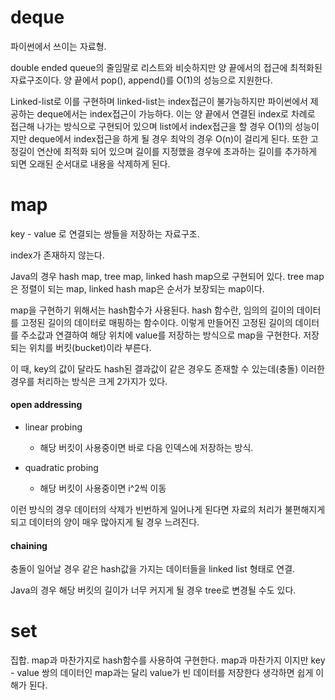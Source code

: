 # deque

파이썬에서 쓰이는 자료형. 

double ended queue의 줄임말로 리스트와 비슷하지만 양 끝에서의 접근에 최적화된 자료구조이다. 양 끝에서 pop(), append()를 O(1)의 성능으로 지원한다.

Linked-list로 이를 구현하며 linked-list는 index접근이 불가능하지만 파이썬에서 제공하는 deque에서는 index접근이 가능하다. 이는 양 끝에서 연결된 index로 차례로 접근해 나가는 방식으로 구현되어 있으며 list에서 index접근을 할 경우 O(1)의 성능이지만 deque에서 index접근을 하게 될 경우 최악의 경우 O(n)이 걸리게 된다. 또한 고정길이 연산에 최적화 되어 있으며 길이를 지정했을 경우에 초과하는 길이를 추가하게 되면 오래된 순서대로 내용을 삭제하게 된다.

# map

key - value 로 연결되는 쌍들을 저장하는 자료구조.

index가 존재하지 않는다.

Java의 경우 hash map, tree map, linked hash map으로 구현되어 있다. tree map은 정렬이 되는 map, linked hash map은 순서가 보장되는 map이다.

map을 구현하기 위해서는 hash함수가 사용된다. hash 함수란, 임의의 길이의 데이터를 고정된 길이의 데이터로 매핑하는 함수이다. 이렇게 만들어진 고정된 길이의 데이터를 주소값과 연결하여 해당 위치에 value를 저장하는 방식으로 map을 구현한다. 저장되는 위치를 버킷(bucket)이라 부른다.

 이 때, key의 값이 달라도 hash된 결과값이 같은 경우도 존재할 수 있는데(충돌) 이러한 경우를 처리하는 방식은 크게 2가지가 있다.

#### open addressing

- linear probing
  
  - 해당 버킷이 사용중이면 바로 다음 인덱스에 저장하는 방식.

- quadratic probing
  
  - 해당 버킷이 사용중이면 i^2씩 이동

이런 방식의 경우 데이터의 삭제가 빈번하게 일어나게 된다면 자료의 처리가 불편해지게 되고 데이터의 양이 매우 많아지게 될 경우 느려진다.

#### chaining

충돌이 일어날 경우 같은 hash값을 가지는 데이터들을 linked list 형태로 연결.

Java의 경우 해당 버킷의 길이가 너무 커지게 될 경우 tree로 변경될 수도 있다.

# set

집합. map과 마찬가지로 hash함수를 사용하여 구현한다. map과 마찬가지 이지만 key - value 쌍의 데이터인 map과는 달리 value가 빈 데이터를 저장한다 생각하면 쉽게 이해가 된다.
